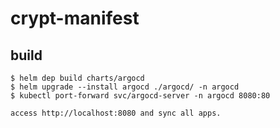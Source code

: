 # crypt-manifest

## build

```
$ helm dep build charts/argocd
$ helm upgrade --install argocd ./argocd/ -n argocd
$ kubectl port-forward svc/argocd-server -n argocd 8080:80

access http://localhost:8080 and sync all apps.
```


